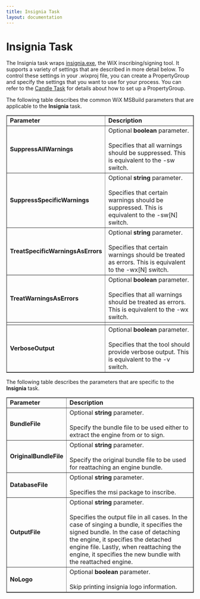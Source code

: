```yaml
---
title: Insignia Task
layout: documentation
---
```


# Insignia Task

The Insignia task wraps [insignia.exe](../../overview/insignia.html), the WiX inscribing/signing tool. It supports a variety of settings that are described in more detail below. To control these settings in your .wixproj file, you can create a PropertyGroup and specify the settings that you want to use for your process. You can refer to the [Candle Task](candle.html) for details about how to set up a PropertyGroup.

The following table describes the common WiX MSBuild parameters that are applicable to the <b>Insignia</b> task.

<table border="1" cellspacing="0" cellpadding="4">
  <tr>
    <td><b>Parameter</b></td>
    <td><b>Description</b></td>
  </tr>
  <tr>
    <td><b>SuppressAllWarnings</b></td>
    <td>Optional <b>boolean</b> parameter.<br />
    <br />
    Specifies that all warnings should be suppressed. This is equivalent to the -sw switch.</td>
  </tr>
  <tr>
    <td><b>SuppressSpecificWarnings</b></td>
    <td>Optional <b>string</b> parameter.<br />
    <br />
    Specifies that certain warnings should be suppressed. This is equivalent to the -sw[N] switch.</td>
  </tr>
  <tr>
    <td><b>TreatSpecificWarningsAsErrors</b></td>
    <td>Optional <b>string</b> parameter.<br />
    <br />
    Specifies that certain warnings should be treated as errors. This is equivalent to the -wx[N] switch.</td>
  </tr>
  <tr>
    <td><b>TreatWarningsAsErrors</b></td>
    <td>Optional <b>boolean</b> parameter.<br />
    <br />
    Specifies that all warnings should be treated as errors. This is equivalent to the -wx switch.</td>
  </tr>
  <tr>
    <td></td>
  </tr>
  <tr>
    <td><b>VerboseOutput</b></td>
    <td>Optional <b>boolean</b> parameter.<br />
    <br />
    Specifies that the tool should provide verbose output. This is equivalent to the -v switch.</td>
  </tr>
</table>

The following table describes the parameters that are specific to the <b>Insignia</b> task.

<table border="1" cellspacing="0" cellpadding="4">
  <tr>
    <td><b>Parameter</b></td>
    <td><b>Description</b></td>
  </tr>
  <tr>
    <td><b>BundleFile</b></td>
    <td>Optional <b>string</b> parameter.<br />
    <br />
    Specify the bundle file to be used either to extract the engine from or to sign.</td>
  </tr>
  <tr>
    <td><b>OriginalBundleFile</b></td>
    <td>Optional <b>string</b> parameter.<br />
    <br />
    Specify the original bundle file to be used for reattaching an engine bundle.</td>
  </tr>
  <tr>
    <td><b>DatabaseFile</b></td>
    <td>Optional <b>string</b> parameter.<br />
    <br />
    Specifies the msi package to inscribe.</td>
  </tr>
  <tr>
    <td><b>OutputFile</b></td>
    <td>Optional <b>string</b> parameter.<br />
    <br />
    Specifies the output file in all cases. 
    In the case of singing a bundle, it specifies the signed bundle. 
    In the case of detaching the engine, it specifies the detached engine file.
    Lastly, when reattaching the engine, it specifies the new bundle with the reattached engine.
    </td>
  </tr>
  <tr>
    <td><b>NoLogo</b></td>
    <td>Optional <b>boolean</b> parameter.<br />
    <br />
    Skip printing insignia logo information.</td>
  </tr>
</table>
